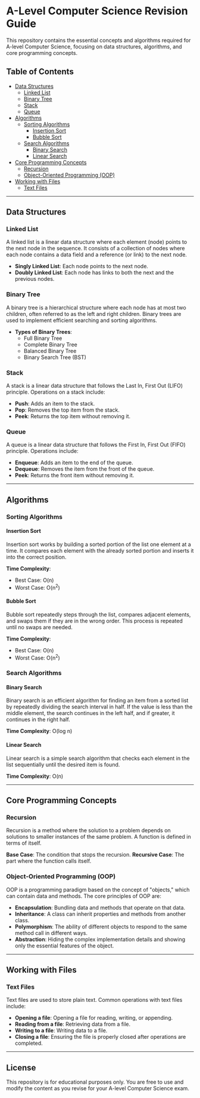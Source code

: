 # A-Level Computer Science Revision Guide

This repository contains the essential concepts and algorithms required for A-level Computer Science, focusing on data structures, algorithms, and core programming concepts.

## Table of Contents

- [Data Structures](#data-structures)
  - [Linked List](#linked-list)
  - [Binary Tree](#binary-tree)
  - [Stack](#stack)
  - [Queue](#queue)
- [Algorithms](#algorithms)
  - [Sorting Algorithms](#sorting-algorithms)
    - [Insertion Sort](#insertion-sort)
    - [Bubble Sort](#bubble-sort)
  - [Search Algorithms](#search-algorithms)
    - [Binary Search](#binary-search)
    - [Linear Search](#linear-search)
- [Core Programming Concepts](#core-programming-concepts)
  - [Recursion](#recursion)
  - [Object-Oriented Programming (OOP)](#object-oriented-programming-oop)
- [Working with Files](#working-with-files)
  - [Text Files](#text-files)

---

## Data Structures

### Linked List

A linked list is a linear data structure where each element (node) points to the next node in the sequence. It consists of a collection of nodes where each node contains a data field and a reference (or link) to the next node.

- **Singly Linked List**: Each node points to the next node.
- **Doubly Linked List**: Each node has links to both the next and the previous nodes.

### Binary Tree

A binary tree is a hierarchical structure where each node has at most two children, often referred to as the left and right children. Binary trees are used to implement efficient searching and sorting algorithms.

- **Types of Binary Trees**:
  - Full Binary Tree
  - Complete Binary Tree
  - Balanced Binary Tree
  - Binary Search Tree (BST)

### Stack

A stack is a linear data structure that follows the Last In, First Out (LIFO) principle. Operations on a stack include:
- **Push**: Adds an item to the stack.
- **Pop**: Removes the top item from the stack.
- **Peek**: Returns the top item without removing it.

### Queue

A queue is a linear data structure that follows the First In, First Out (FIFO) principle. Operations include:
- **Enqueue**: Adds an item to the end of the queue.
- **Dequeue**: Removes the item from the front of the queue.
- **Peek**: Returns the front item without removing it.

---

## Algorithms

### Sorting Algorithms

#### Insertion Sort

Insertion sort works by building a sorted portion of the list one element at a time. It compares each element with the already sorted portion and inserts it into the correct position.

**Time Complexity**: 
- Best Case: O(n)
- Worst Case: O(n<sup>2</sup>)

#### Bubble Sort

Bubble sort repeatedly steps through the list, compares adjacent elements, and swaps them if they are in the wrong order. This process is repeated until no swaps are needed.

**Time Complexity**: 
- Best Case: O(n)
- Worst Case: O(n<sup>2</sup>)

### Search Algorithms

#### Binary Search

Binary search is an efficient algorithm for finding an item from a sorted list by repeatedly dividing the search interval in half. If the value is less than the middle element, the search continues in the left half, and if greater, it continues in the right half.

**Time Complexity**: O(log n)

#### Linear Search

Linear search is a simple search algorithm that checks each element in the list sequentially until the desired item is found.

**Time Complexity**: O(n)

---

## Core Programming Concepts

### Recursion

Recursion is a method where the solution to a problem depends on solutions to smaller instances of the same problem. A function is defined in terms of itself.

**Base Case**: The condition that stops the recursion.
**Recursive Case**: The part where the function calls itself.

### Object-Oriented Programming (OOP)

OOP is a programming paradigm based on the concept of "objects," which can contain data and methods. The core principles of OOP are:
- **Encapsulation**: Bundling data and methods that operate on that data.
- **Inheritance**: A class can inherit properties and methods from another class.
- **Polymorphism**: The ability of different objects to respond to the same method call in different ways.
- **Abstraction**: Hiding the complex implementation details and showing only the essential features of the object.

---

## Working with Files

### Text Files

Text files are used to store plain text. Common operations with text files include:
- **Opening a file**: Opening a file for reading, writing, or appending.
- **Reading from a file**: Retrieving data from a file.
- **Writing to a file**: Writing data to a file.
- **Closing a file**: Ensuring the file is properly closed after operations are completed.

---

## License

This repository is for educational purposes only. You are free to use and modify the content as you revise for your A-level Computer Science exam.

